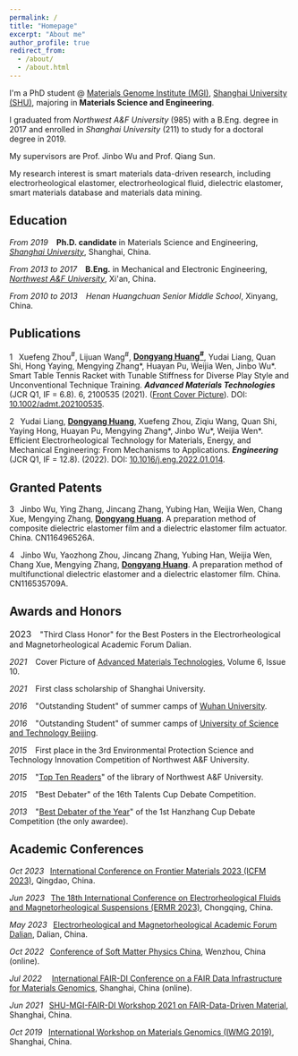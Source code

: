 ```yaml
---
permalink: /
title: "Homepage"
excerpt: "About me"
author_profile: true
redirect_from: 
  - /about/
  - /about.html
---
```


I'm a PhD student @ [Materials Genome Institute (MGI)](https://mgi.shu.edu.cn/), [Shanghai University (SHU)](https://www.shu.edu.cn/), majoring in **Materials Science and Engineering**.

I graduated from *Northwest A&F University* (985) with a B.Eng. degree in 2017 and enrolled in *Shanghai University* (211) to study for a doctoral degree in 2019.

My supervisors are Prof. Jinbo Wu and Prof. Qiang Sun.

My research interest is smart materials data-driven research, including electrorheological elastomer, electrorheological fluid, dielectric elastomer, smart materials database and materials data mining.




Education
------
*From 2019* &ensp; **Ph.D. candidate** in Materials Science and Engineering, [*Shanghai University*](https://www.shu.edu.cn), Shanghai, China.

*From 2013 to 2017* &ensp; **B.Eng.** in Mechanical and Electronic Engineering, [*Northwest A&F University*](https://www.nwafu.edu.cn), Xi'an, China.

*From 2010 to 2013* &ensp; *Henan Huangchuan Senior Middle School*, Xinyang, China.

Publications
------
1 &ensp;Xuefeng Zhou<sup>#</sup>, Lijuan Wang<sup>#</sup>, **<u>Dongyang Huang<sup>#</sup></u>**, Yudai Liang, Quan Shi, Hong Yaying, Mengying Zhang\*, Huayan Pu, Weijia Wen, Jinbo Wu\*. Smart Table Tennis Racket with Tunable Stiffness for Diverse Play Style and Unconventional Technique Training. ***Advanced Materials Technologies*** (JCR Q1, IF = 6.8). 6, 2100535 (2021). (<u>Front Cover Picture</u>). DOI: [10.1002/admt.202100535](https://doi.org/10.1002/admt.202100535).

2 &ensp;Yudai Liang, **<u>Dongyang Huang</u>**, Xuefeng Zhou, Ziqiu Wang, Quan Shi, Yaying Hong, Huayan Pu, Mengying Zhang\*, Jinbo Wu\*, Weijia Wen\*. Efficient Electrorheological Technology for Materials, Energy, and Mechanical Engineering: From Mechanisms to Applications. ***Engineering*** (JCR Q1, IF = 12.8). (2022). DOI: [10.1016/j.eng.2022.01.014](https://doi.org/10.1016/j.eng.2022.01.014).

Granted Patents
------
3 &ensp;Jinbo Wu, Ying Zhang, Jincang Zhang, Yubing Han, Weijia Wen, Chang Xue, Mengying Zhang, **<u>Dongyang Huang</u>**. A preparation method of composite dielectric elastomer film and a dielectric elastomer film actuator. China. CN116496526A.

4 &ensp;Jinbo Wu, Yaozhong Zhou, Jincang Zhang, Yubing Han, Weijia Wen, Chang Xue, Mengying Zhang, **<u>Dongyang Huang</u>**. A preparation method of multifunctional dielectric elastomer and a dielectric elastomer film. China. CN116535709A.

Awards and Honors
------
<font size=3>2023</font> &ensp; "Third Class Honor" for the Best Posters in the Electrorheological and Magnetorheological Academic Forum Dalian.

*2021* &ensp; Cover Picture of [Advanced Materials Technologies](https://onlinelibrary.wiley.com/toc/2365709x/2021/6/10), Volume 6, Issue 10. 

*2021* &ensp; First class scholarship of Shanghai University.

*2016* &ensp; "Outstanding Student" of summer camps of [Wuhan University](https://www.whu.edu.cn/).

*2016* &ensp; "Outstanding Student" of summer camps of [University of Science and Technology Beijing](https://www.ustb.edu.cn/). 

*2015* &ensp; First place in the 3rd Environmental Protection Science and Technology Innovation Competition of Northwest A&F University. 

*2015* &ensp; "[Top Ten Readers](https://oldlib.nwsuaf.edu.cn/dzpx/283009.htm)" of the library of Northwest A&F University. 

*2015* &ensp; "Best Debater" of the 16th Talents Cup Debate Competition. 

*2013* &ensp; "[Best Debater of the Year](https://news.nwafu.edu.cn/xstdx/fc748ac3f10b4a0fbd48e1ac2b249b7a.htm)" of the 1st Hanzhang Cup Debate Competition (the only awardee). 

Academic Conferences
------
*Oct 2023*&ensp; [International Conference on Frontier Materials 2023 (ICFM 2023)](http://icfm2023.org.cn/index.html), Qingdao, China. 

*Jun 2023*&ensp; [The 18th International Conference on Electrorheological Fluids and Magnetorheological Suspensions (ERMR 2023)](https://ermr2023.aconf.org/),  Chongqing, China. 

*May 2023*&ensp; [Electrorheological and Magnetorheological Academic Forum Dalian](https://cstam.org.cn/article/16778185154490368.html), Dalian, China.

*Oct 2022*&ensp; [Conference of Soft Matter Physics China](http://softmat2021.cpsjournals.cn/index.php?m=82), Wenzhou, China (online). 

*Jul 2022*&ensp;&ensp; [International FAIR-DI Conference on a FAIR Data Infrastructure for Materials Genomics](https://mgi.shu.edu.cn/info/1063/3062.htm), Shanghai, China (online). 

*Jun 2021*&ensp; [SHU-MGI-FAIR-DI Workshop 2021 on FAIR-Data-Driven Material](https://www.fair-di.eu/events/workshop-louvain-2021/louvain-2021-home), Shanghai, China.

*Oct 2019*&ensp; [International Workshop on Materials Genomics (IWMG 2019)](https://mgi.shu.edu.cn/info/1063/1766.htm), Shanghai, China. 

